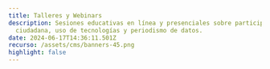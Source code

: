 ```yaml
---
title: Talleres y Webinars
description: Sesiones educativas en línea y presenciales sobre participación
  ciudadana, uso de tecnologías y periodismo de datos.
date: 2024-06-17T14:36:11.501Z
recurso: /assets/cms/banners-45.png
highlight: false
---
```

